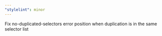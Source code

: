 ```yaml
---
"stylelint": minor
---
```


Fix no-duplicated-selectors error position when duplication is in the same selector list

